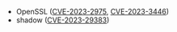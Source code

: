 - OpenSSL ([CVE-2023-2975](https://nvd.nist.gov/vuln/detail/CVE-2023-2975), [CVE-2023-3446](https://nvd.nist.gov/vuln/detail/CVE-2023-3446))
- shadow ([CVE-2023-29383](https://nvd.nist.gov/vuln/detail/CVE-2023-29383))
